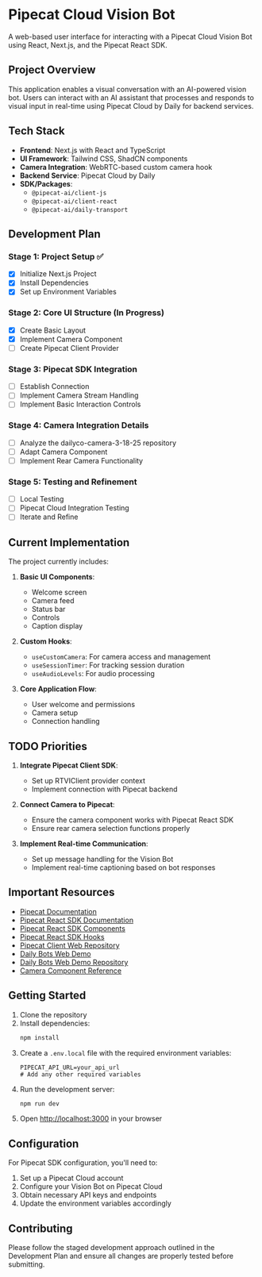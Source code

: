 # Pipecat Cloud Vision Bot

A web-based user interface for interacting with a Pipecat Cloud Vision Bot using React, Next.js, and the Pipecat React SDK.

## Project Overview

This application enables a visual conversation with an AI-powered vision bot. Users can interact with an AI assistant that processes and responds to visual input in real-time using Pipecat Cloud by Daily for backend services.

## Tech Stack

- **Frontend**: Next.js with React and TypeScript
- **UI Framework**: Tailwind CSS, ShadCN components
- **Camera Integration**: WebRTC-based custom camera hook
- **Backend Service**: Pipecat Cloud by Daily
- **SDK/Packages**:
  - `@pipecat-ai/client-js`
  - `@pipecat-ai/client-react`
  - `@pipecat-ai/daily-transport`

## Development Plan

### Stage 1: Project Setup ✅

- [x] Initialize Next.js Project
- [x] Install Dependencies
- [x] Set up Environment Variables

### Stage 2: Core UI Structure (In Progress)

- [x] Create Basic Layout
- [x] Implement Camera Component
- [ ] Create Pipecat Client Provider

### Stage 3: Pipecat SDK Integration

- [ ] Establish Connection
- [ ] Implement Camera Stream Handling
- [ ] Implement Basic Interaction Controls

### Stage 4: Camera Integration Details

- [ ] Analyze the dailyco-camera-3-18-25 repository
- [ ] Adapt Camera Component
- [ ] Implement Rear Camera Functionality

### Stage 5: Testing and Refinement

- [ ] Local Testing
- [ ] Pipecat Cloud Integration Testing
- [ ] Iterate and Refine

## Current Implementation

The project currently includes:

1. **Basic UI Components**:
   - Welcome screen
   - Camera feed
   - Status bar
   - Controls
   - Caption display

2. **Custom Hooks**:
   - `useCustomCamera`: For camera access and management
   - `useSessionTimer`: For tracking session duration
   - `useAudioLevels`: For audio processing

3. **Core Application Flow**:
   - User welcome and permissions
   - Camera setup
   - Connection handling

## TODO Priorities

1. **Integrate Pipecat Client SDK**:
   - Set up RTVIClient provider context
   - Implement connection with Pipecat backend

2. **Connect Camera to Pipecat**:
   - Ensure the camera component works with Pipecat React SDK
   - Ensure rear camera selection functions properly

3. **Implement Real-time Communication**:
   - Set up message handling for the Vision Bot
   - Implement real-time captioning based on bot responses

## Important Resources

- [Pipecat Documentation](https://docs.pipecat.ai/client/)
- [Pipecat React SDK Documentation](https://docs.pipecat.ai/client/react/introduction)
- [Pipecat React SDK Components](https://docs.pipecat.ai/client/react/components)
- [Pipecat React SDK Hooks](https://docs.pipecat.ai/client/react/hooks)
- [Pipecat Client Web Repository](https://github.com/pipecat-ai/pipecat-client-web)
- [Daily Bots Web Demo](https://vision.dailybots.ai/)
- [Daily Bots Web Demo Repository](https://github.com/daily-demos/daily-bots-web-demo/tree/khk/vision-for-launch)
- [Camera Component Reference](https://github.com/Rob-24-ai/dailyco-camera-3-18-25)

## Getting Started

1. Clone the repository
2. Install dependencies:
   ```bash
   npm install
   ```
3. Create a `.env.local` file with the required environment variables:
   ```
   PIPECAT_API_URL=your_api_url
   # Add any other required variables
   ```
4. Run the development server:
   ```bash
   npm run dev
   ```
5. Open [http://localhost:3000](http://localhost:3000) in your browser

## Configuration

For Pipecat SDK configuration, you'll need to:

1. Set up a Pipecat Cloud account
2. Configure your Vision Bot on Pipecat Cloud
3. Obtain necessary API keys and endpoints
4. Update the environment variables accordingly

## Contributing

Please follow the staged development approach outlined in the Development Plan and ensure all changes are properly tested before submitting.
